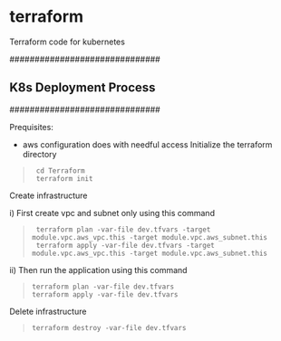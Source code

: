 # terraform
Terraform code for kubernetes

##############################
## K8s Deployment Process ##
##############################

Prequisites: 
  - aws configuration does with needful access
Initialize the terraform directory
>      cd Terraform
>      terraform init

Create infrastructure

   i) First create vpc and subnet only using this command 
>      terraform plan -var-file dev.tfvars -target module.vpc.aws_vpc.this -target module.vpc.aws_subnet.this
>      terraform apply -var-file dev.tfvars -target module.vpc.aws_vpc.this -target module.vpc.aws_subnet.this
  ii) Then run the application using this command 
>     terraform plan -var-file dev.tfvars
>     terraform apply -var-file dev.tfvars
         
Delete infrastructure

>     terraform destroy -var-file dev.tfvars
